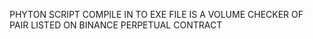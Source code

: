 PHYTON SCRIPT COMPILE IN TO EXE FILE IS A VOLUME CHECKER OF PAIR LISTED ON BINANCE PERPETUAL CONTRACT
